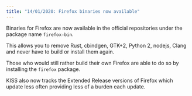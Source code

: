 ```yaml
---
title: "14/01/2020: Firefox binaries now available"
---
```


Binaries for Firefox are now available in the official repositories under the package name `firefox-bin`.

This allows you to remove Rust, cbindgen, GTK+2, Python 2, nodejs, Clang and never have to build or install them again.

Those who would still rather build their own Firefox are able to do so by installing the `firefox` package.

KISS also now tracks the Extended Release versions of Firefox which update less often providing less of a burden each update.
